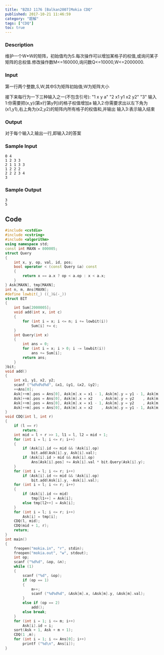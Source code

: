 ```yaml
---
title: "BZOJ 1176 [Balkan2007]Mokia CDQ"
published: 2017-10-21 11:46:59
category: "题解"
tags: ["CDQ"]
toc: true
---
```


### Description
维护一个W*W的矩阵，初始值均为S.每次操作可以增加某格子的权值,或询问某子矩阵的总权值.修改操作数M<=160000,询问数Q<=10000,W<=2000000.

### Input
第一行两个整数,S,W;其中S为矩阵初始值;W为矩阵大小

接下来每行为一下三种输入之一(不包含引号):
"1 x y a"
"2 x1 y1 x2 y2"
"3"
输入1:你需要把(x,y)(第x行第y列)的格子权值增加a
输入2:你需要求出以左下角为(x1,y1),右上角为(x2,y2)的矩阵内所有格子的权值和,并输出
输入3:表示输入结束

### Output
对于每个输入2,输出一行,即输入2的答案

### Sample Input
    0 4
    1 2 3 3
    2 1 1 3 3
    1 2 2 2
    2 2 2 3 4
    3

### Sample Output
    3
    5

## Code
```c++
#include <cstdio>
#include <cstring>
#include <algorithm>
using namespace std;
const int MAXN = 800005;
struct Query
{
    int x, y, op, val, id, pos;
    bool operator < (const Query &a) const
    {
        return x == a.x ? op < a.op : x < a.x;
    }
} Ask[MAXN], tmp[MAXN];
int n, m, Ans[MAXN];
#define lowbit(_) ((_)&(-_))
struct BIT
{
    int Sum[2000005];
    void add(int x, int c)
    {
        for (int i = x; i <= n; i += lowbit(i))
            Sum[i] += c;
    }
    int Query(int x)
    {
        int ans = 0;
        for (int i = x; i > 0; i -= lowbit(i))
            ans += Sum[i];
        return ans;
    }
}bit;
void add()
{
    int x1, y1, x2, y2;
    scanf ("%d%d%d%d", &x1, &y1, &x2, &y2);
    ++Ans[0];
    Ask[++m].pos = Ans[0], Ask[m].x = x1 - 1, Ask[m].y = y1 - 1, Ask[m].val = 1, Ask[m].op = 1;
    Ask[++m].pos = Ans[0], Ask[m].x = x2    , Ask[m].y = y2    , Ask[m].val = 1, Ask[m].op = 1;
    Ask[++m].pos = Ans[0], Ask[m].x = x1 - 1, Ask[m].y = y2    , Ask[m].val =-1, Ask[m].op = 1;
    Ask[++m].pos = Ans[0], Ask[m].x = x2    , Ask[m].y = y1 - 1, Ask[m].val =-1, Ask[m].op = 1;
}
void CDQ(int l, int r)
{
    if (l == r)
        return;
    int mid = l + r >> 1, l1 = l, l2 = mid + 1;
    for (int i = l; i <= r; i++)
    {
        if (Ask[i].id <= mid && !Ask[i].op)
            bit.add(Ask[i].y, Ask[i].val);
        if (Ask[i].id > mid && Ask[i].op)
            Ans[Ask[i].pos] += Ask[i].val * bit.Query(Ask[i].y);
    }
    for (int i = l; i <= r; i++)
        if (Ask[i].id <= mid && !Ask[i].op)
            bit.add(Ask[i].y, -Ask[i].val);
    for (int i = l; i <= r; i++)
    {
        if (Ask[i].id <= mid)
            tmp[l1++] = Ask[i];
        else tmp[l2++] = Ask[i];
    }
    for (int i = l; i <= r; i++)
        Ask[i] = tmp[i];
    CDQ(l, mid);
    CDQ(mid + 1, r);
    return;
}
int main()
{
    freopen("mokia.in", "r", stdin);
    freopen("mokia.out", "w", stdout);
    int op;
    scanf ("%d%d", &op, &n);
    while (1)
    {
        scanf ("%d", &op);
        if (op == 1)
        {
            m++;
            scanf ("%d%d%d", &Ask[m].x, &Ask[m].y, &Ask[m].val);
        }
        else if (op == 2)
            add();
        else break;
    }
    for (int i = 1; i <= m; i++)
        Ask[i].id = i;
    sort(Ask + 1, Ask + m + 1);
    CDQ(1 ,m);
    for (int i = 1; i <= Ans[0]; i++)
        printf ("%d\n", Ans[i]);
}
```
